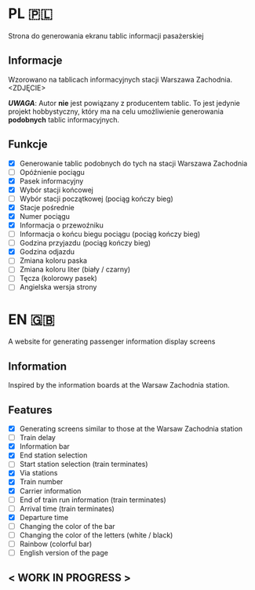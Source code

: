 # PL 🇵🇱
Strona do generowania ekranu tablic informacji pasażerskiej

## Informacje

Wzorowano na tablicach informacyjnych stacji Warszawa Zachodnia.
<ZDJĘCIE>

***UWAGA***: Autor **nie** jest powiązany z producentem tablic. To jest jedynie projekt hobbystyczny, który ma na celu umożliwienie generowania **podobnych** tablic informacyjnych.

## Funkcje
- [x] Generowanie tablic podobnych do tych na stacji Warszawa Zachodnia
- [ ] Opóźnienie pociągu
- [x] Pasek informacyjny
- [x] Wybór stacji końcowej
- [ ] Wybór stacji początkowej (pociąg kończy bieg)
- [x] Stacje pośrednie
- [x] Numer pociągu
- [x] Informacja o przewoźniku
- [ ] Informacja o końcu biegu pociągu (pociąg kończy bieg)
- [ ] Godzina przyjazdu (pociąg kończy bieg)
- [x] Godzina odjazdu
- [ ] Zmiana koloru paska
- [ ] Zmiana koloru liter (biały / czarny)
- [ ] Tęcza (kolorowy pasek)
- [ ] Angielska wersja strony

# EN 🇬🇧
A website for generating passenger information display screens

## Information

Inspired by the information boards at the Warsaw Zachodnia station.
<PICTURE>

## Features
- [x] Generating screens similar to those at the Warsaw Zachodnia station
- [ ] Train delay
- [x] Information bar
- [x] End station selection
- [ ] Start station selection (train terminates)
- [x] Via stations
- [x] Train number
- [x] Carrier information
- [ ] End of train run information (train terminates)
- [ ] Arrival time (train terminates)
- [x] Departure time
- [ ] Changing the color of the bar
- [ ] Changing the color of the letters (white / black)
- [ ] Rainbow (colorful bar)
- [ ] English version of the page

## < WORK IN PROGRESS > 
